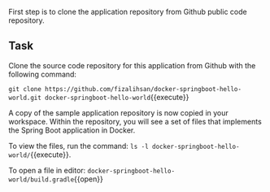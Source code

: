 
First step is to clone the application repository from Github public code repository. 

## Task

Clone the source code repository for this application from Github with the following command:

`git clone https://github.com/fizalihsan/docker-springboot-hello-world.git docker-springboot-hello-world`{{execute}}

A copy of the sample application repository is now copied in your workspace. Within the repository, you will see a set of files that implements the Spring Boot application in Docker.

To view the files, run the command: `ls -l docker-springboot-hello-world/`{{execute}}. 

To open a file in editor: `docker-springboot-hello-world/build.gradle`{{open}}
